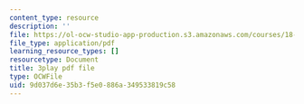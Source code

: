```yaml
---
content_type: resource
description: ''
file: https://ol-ocw-studio-app-production.s3.amazonaws.com/courses/18-01sc-single-variable-calculus-fall-2010/9d037d6e35b3f5e0886a349533819c58_rfx1x-2dwSI.pdf
file_type: application/pdf
learning_resource_types: []
resourcetype: Document
title: 3play pdf file
type: OCWFile
uid: 9d037d6e-35b3-f5e0-886a-349533819c58
---
```

